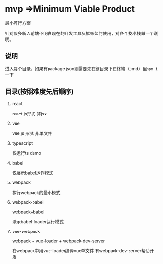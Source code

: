 # mvp =>Minimum Viable Product

最小可行方案

针对很多新人前端不明白现在的开发工具及框架如何使用，对各个技术栈做一个说明。

## 说明

进入每个目录，如果有package.json则需要先在该目录下在终端（cmd）里`npm i`一下

## 目录(按照难度先后顺序)

1. react

    react js形式 非jsx
2. vue

    vue js 形式 非单文件
3. typescript

    仅运行ts demo
4. babel

    仅展示babel运作模式
5. webpack

    执行webpack的最小模式
6. webpack-babel

    webpack+babel

    演示babel-loader运行模式
7. vue-webpack

    webpack + vue-loader + webpack-dev-server

    在webpack中用vue-loader编译vue单文件
    有webpack-dev-server帮助开发